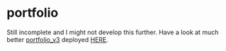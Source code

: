 # portfolio
Still incomplete and I might not develop this further. Have a look at much better [portfolio_v3](https://github.com/Akhand-Pratap-Tiwari/portfolio_v3) deployed [HERE](https://akhand-pratap-tiwari.github.io/).
